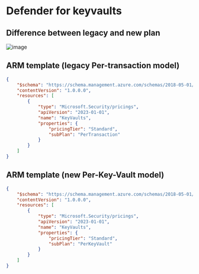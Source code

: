 # Defender for keyvaults

## Difference between legacy and new plan
![image](https://github.com/user-attachments/assets/43825466-f3a6-4259-b6b8-030fecadc14b)

## ARM template (legacy Per-transaction model)
```json
{
    "$schema": "https://schema.management.azure.com/schemas/2018-05-01/subscriptionDeploymentTemplate.json#",
    "contentVersion": "1.0.0.0",
    "resources": [
        {
            "type": "Microsoft.Security/pricings",
            "apiVersion": "2023-01-01",
            "name": "KeyVaults",
            "properties": {
                "pricingTier": "Standard",
                "subPlan": "PerTransaction"
            }
        }
    ]
}
```

## ARM template (new Per-Key-Vault model)
```json
{
    "$schema": "https://schema.management.azure.com/schemas/2018-05-01/subscriptionDeploymentTemplate.json#",
    "contentVersion": "1.0.0.0",
    "resources": [
        {
            "type": "Microsoft.Security/pricings",
            "apiVersion": "2023-01-01",
            "name": "KeyVaults",
            "properties": {
                "pricingTier": "Standard",
                "subPlan": "PerKeyVault"
            }
        }
    ]
}
```
